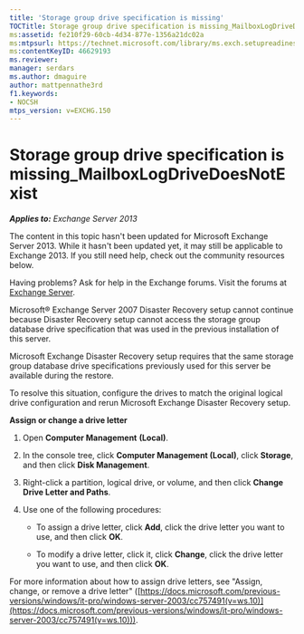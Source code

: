 ```yaml
---
title: 'Storage group drive specification is missing'
TOCTitle: Storage group drive specification is missing_MailboxLogDriveDoesNotExist
ms:assetid: fe210f29-60cb-4d34-877e-1356a21dc02a
ms:mtpsurl: https://technet.microsoft.com/library/ms.exch.setupreadiness.mailboxlogdrivedoesnotexist(v=EXCHG.150)
ms:contentKeyID: 46629193
ms.reviewer: 
manager: serdars
ms.author: dmaguire
author: mattpennathe3rd
f1.keywords:
- NOCSH
mtps_version: v=EXCHG.150
---
```


# Storage group drive specification is missing\_MailboxLogDriveDoesNotExist

_**Applies to:** Exchange Server 2013_

The content in this topic hasn't been updated for Microsoft Exchange Server 2013. While it hasn't been updated yet, it may still be applicable to Exchange 2013. If you still need help, check out the community resources below.

Having problems? Ask for help in the Exchange forums. Visit the forums at [Exchange Server](https://go.microsoft.com/fwlink/p/?linkid=60612).

Microsoft® Exchange Server 2007 Disaster Recovery setup cannot continue because Disaster Recovery setup cannot access the storage group database drive specification that was used in the previous installation of this server.

Microsoft Exchange Disaster Recovery setup requires that the same storage group database drive specifications previously used for this server be available during the restore.

To resolve this situation, configure the drives to match the original logical drive configuration and rerun Microsoft Exchange Disaster Recovery setup.

**Assign or change a drive letter**

1. Open **Computer Management** **(Local)**.

2. In the console tree, click **Computer Management (Local)**, click **Storage**, and then click **Disk Management**.

3. Right-click a partition, logical drive, or volume, and then click **Change Drive Letter and Paths**.

4. Use one of the following procedures:

      - To assign a drive letter, click **Add**, click the drive letter you want to use, and then click **OK**.

      - To modify a drive letter, click it, click **Change**, click the drive letter you want to use, and then click **OK**.

For more information about how to assign drive letters, see "Assign, change, or remove a drive letter" ([https://docs.microsoft.com/previous-versions/windows/it-pro/windows-server-2003/cc757491(v=ws.10)](https://docs.microsoft.com/previous-versions/windows/it-pro/windows-server-2003/cc757491(v=ws.10))).
